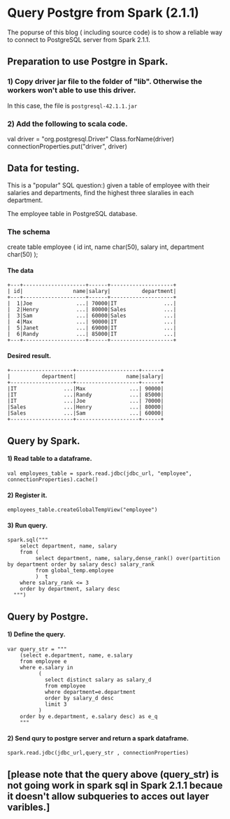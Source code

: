 # Query Postgre from Spark (2.1.1)

The popurse of this blog ( including source code) is to show a reliable way to connect to PostgreSQL server from Spark 2.1.1.

## Preparation to use Postgre in Spark.

### 1) Copy driver jar file to the folder of "lib". Otherwise the workers won't able to use this driver. 
In this case, the file is `postgresql-42.1.1.jar`

### 2) Add the following to scala code.
	
  val driver = "org.postgresql.Driver"
  Class.forName(driver)
  connectionProperties.put("driver", driver)

## Data for testing. 
This is a "popular" SQL question:) given a table of employee with their salaries and departments, find the highest three
slaralies in each department.

The employee table in PostgreSQL database.

### The schema

create table employee (
    id int,
    name char(50),
    salary int,
    department char(50)
    );

#### The data

	+---+--------------------+------+--------------------+
	| id|                name|salary|          department|
	+---+--------------------+------+--------------------+
	|  1|Joe              ...| 70000|IT               ...|
	|  2|Henry            ...| 80000|Sales            ...|
	|  3|Sam              ...| 60000|Sales            ...|
	|  4|Max              ...| 90000|IT               ...|
	|  5|Janet            ...| 69000|IT               ...|
	|  6|Randy            ...| 85000|IT               ...|
	+---+--------------------+------+--------------------+

#### Desired result.
	+--------------------+--------------------+------+
	|          department|                name|salary|
	+--------------------+--------------------+------+
	|IT               ...|Max              ...| 90000|
	|IT               ...|Randy            ...| 85000|
	|IT               ...|Joe              ...| 70000|
	|Sales            ...|Henry            ...| 80000|
	|Sales            ...|Sam              ...| 60000|
	+--------------------+--------------------+------+

## Query by Spark.

#### 1) Read table to a dataframe.

    val employees_table = spark.read.jdbc(jdbc_url, "employee", connectionProperties).cache()

#### 2) Register it.

    employees_table.createGlobalTempView("employee")

#### 3) Run query.

    spark.sql("""
        select department, name, salary
        from (
             select department, name, salary,dense_rank() over(partition by department order by salary desc) salary_rank
             from global_temp.employee
             )  t
        where salary_rank <= 3
        order by department, salary desc
      """)

## Query by Postgre.

#### 1) Define the query.

    var query_str = """
        (select e.department, name, e.salary
        from employee e
        where e.salary in 
              (
                select distinct salary as salary_d
                from employee 
                where department=e.department
                order by salary_d desc
                limit 3
              ) 
        order by e.department, e.salary desc) as e_q
        """

#### 2) Send qury to postgre server and return a spark dataframe.

    spark.read.jdbc(jdbc_url,query_str , connectionProperties)

## [please note that the query above (query_str) is not going work in spark sql in Spark 2.1.1 becaue it doesn't allow subqueries to acces out layer varibles.]


	

